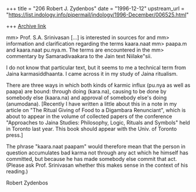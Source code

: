 +++
title = "206 Robert J. Zydenbos"
date = "1996-12-12"
upstream_url = "https://list.indology.info/pipermail/indology/1996-December/006525.html"

+++
[Archive link](https://list.indology.info/pipermail/indology/1996-December/006525.html)

mm> Prof. S.A. Srinivasan [...] is interested in sources for and
mm> information and clarification regarding the terms kaara.naat
mm> paapa.m and kaara.naat pu.nya.m. The terms are encountered in the
mm> commentary by Samaradivaakara to the Jain text Niilake"sii.

I do not know that particular text, but it seems to me a technical term
from Jaina karmasiddhaanta. I came across it in my study of Jaina
ritualism.

There are three ways in which both kinds of karmic influx (pu.nya as well
as paapa) are bound: through doing (kara.na), causing to be done by
somebody else (kaara.na) and approval of somebody else's doing
(anumodana). [Recently I have written a little about this in a note in my
article on "The Ritual Giving of Food to a Digambara Renunciant", which is
about to appear in the volume of collected papers of the conference
"Approaches to Jaina Studies: Philosophy, Logic, Rituals and Symbols" held
in Toronto last year. This book should appear with the Univ. of Toronto
press.]

The phrase "kaara.naat paapam" would therefore mean that the person in
question accumulates bad karma not through any act which he himself has
committed, but because he has made somebody else commit that act. (Please
ask Prof. Srinivasan whether this makes sense in the context of his
reading.)

Robert Zydenbos




